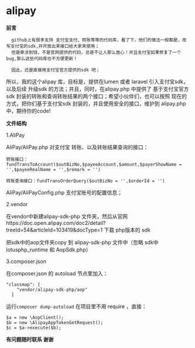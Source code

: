 # alipay
**前言**
  
      github上有很多支持 支付宝支付、转账等等的代码库，看了下，他们的做法一般都是，改写支付宝的sdk,并开放出来接口给大家来使用；
      但是牵涉到钱，不是官网提供的代码，总是不让人那么放心！并且支付宝如果修复了一个bug,那么这些代码库也不方便更新！

      因此，还是直接用支付宝官方提供的sdk 吧；
所以，我的这个alipay 库，目标是，提供在lumen 或者 laravel 引入支付宝sdk，以及后续
升级sdk 的方法；并且，同时，在alipay.php 中提供了 基于支付宝官方sdk 封装的转账和查询转账结果的两个接口；希望小伙伴们，也可以按照
现在的方式，把你们基于支付宝sdk 封装的，并且使用安全的接口，维护到 alipay.php 中，期待你的code!

**文件结构**

1.AliPay

  AliPay/AliPay.php 对支付宝 转账、以及转账结果查询的接口：
    
    转账接口：fundTransToAccount($outBizNo,$payeeAccount,$amount,$payerShowName = '',$payeeRealName = '',$remark = '')

    转账查询接口：fundTransOrderQuery($outBizNo = '',$orderId = '')
  AliPay/AliPayConfig.php 支付宝账号的配置信息；
  
  
2.vendor

  在vendor中新建alipay-sdk-php 文件夹，然后从官网https://doc.open.alipay.com/doc2/detail?treeId=54&articleId=103419&docType=1
  下载 php版本的 sdk
  
  把sdk中的aop文件夹copy 到 alipay-sdk-php 文件中（忽略 sdk中lotusphp_runtime 和 AopSdk.php）

3.composer.json

  在composer.json 的 autoload 节点里加入： 
  ``` 
  "classmap": [
      "vendor/alipay-sdk-php/aop"
    ]
  ``` 
  运行``composer dump-autoload``
  在项目里不用 require ，直接： 
  ``` 
  $a = new \AopClient(); 
  $b = new \AlipayAppTokenGetRequest(); 
  $c = $a->execute($b); 
  ```
  
  
**有问题随时联系 谢谢**
